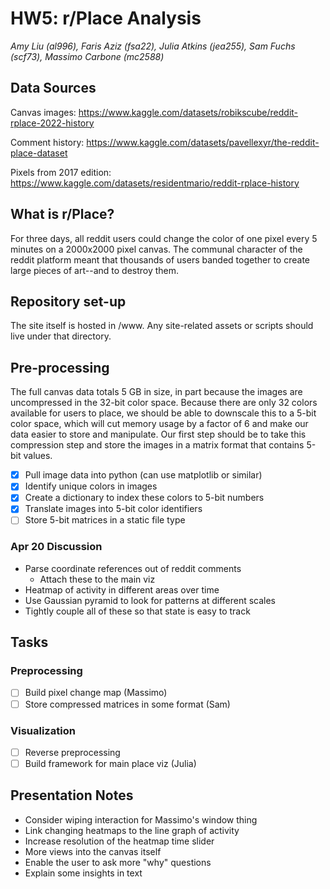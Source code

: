 # HW5: r/Place Analysis

*Amy Liu (al996), Faris Aziz (fsa22), Julia Atkins (jea255), Sam Fuchs
(scf73), Massimo Carbone (mc2588)*

## Data Sources

Canvas images:
<https://www.kaggle.com/datasets/robikscube/reddit-rplace-2022-history>

Comment history:
<https://www.kaggle.com/datasets/pavellexyr/the-reddit-place-dataset>

Pixels from 2017 edition:
<https://www.kaggle.com/datasets/residentmario/reddit-rplace-history>

## What is r/Place?

For three days, all reddit users could change the color of one pixel every 5
minutes on a 2000x2000 pixel canvas. The communal character of the reddit
platform meant that thousands of users banded together to create large pieces of
art--and to destroy them.

## Repository set-up

The site itself is hosted in /www. Any site-related assets or scripts should
live under that directory.

## Pre-processing

The full canvas data totals 5 GB in size, in part because the images are
uncompressed in the 32-bit color space. Because there are only 32 colors
available for users to place, we should be able to downscale this to a 5-bit
color space, which will cut memory usage by a factor of 6 and make our data
easier to store and manipulate. Our first step should be to take this
compression step and store the images in a matrix format that contains 5-bit
values.

- [x] Pull image data into python (can use matplotlib or similar)
- [x] Identify unique colors in images
- [x] Create a dictionary to index these colors to 5-bit numbers
- [x] Translate images into 5-bit color identifiers
- [ ] Store 5-bit matrices in a static file type

### Apr 20 Discussion

- Parse coordinate references out of reddit comments
    - Attach these to the main viz
- Heatmap of activity in different areas over time
- Use Gaussian pyramid to look for patterns at different scales
- Tightly couple all of these so that state is easy to track

## Tasks

### Preprocessing
- [ ] Build pixel change map (Massimo)
- [ ] Store compressed matrices in some format (Sam)

### Visualization
- [ ] Reverse preprocessing
- [ ] Build framework for main place viz (Julia)

## Presentation Notes

- Consider wiping interaction for Massimo's window thing
- Link changing heatmaps to the line graph of activity
- Increase resolution of the heatmap time slider
- More views into the canvas itself
- Enable the user to ask more "why" questions
- Explain some insights in text
